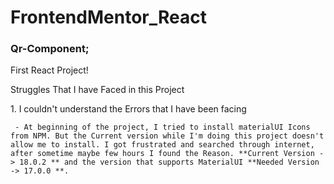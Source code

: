 # FrontendMentor_React

### Qr-Component;
<p>First React Project!</p>
<p>Struggles That I have Faced in this Project</p>
  1. I couldn't understand the Errors that I have been facing <br>

     - At beginning of the project, I tried to install materialUI Icons from NPM. But the Current version while I'm doing this project doesn't allow me to install. I got frustrated and searched through internet, after sometime maybe few hours I found the Reason. **Current Version -> 18.0.2 ** and the version that supports MaterialUI **Needed Version -> 17.0.0 **.
     
